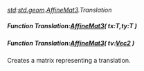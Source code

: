 _[std](../../modules/std/std-module.md):[std.geom](../../modules/std/std-geom.md).[AffineMat3<T>](../../modules/std/std-geom-affinemat3.md).Translation_
##### Function Translation:[AffineMat3](../../modules/std/std-geom-affinemat3.md)<T>( tx:T,ty:T )
##### Function Translation:[AffineMat3](../../modules/std/std-geom-affinemat3.md)<T>( tv:[Vec2](../../modules/std/std-geom-vec2.md)<T> )
Creates a matrix representing a translation.
